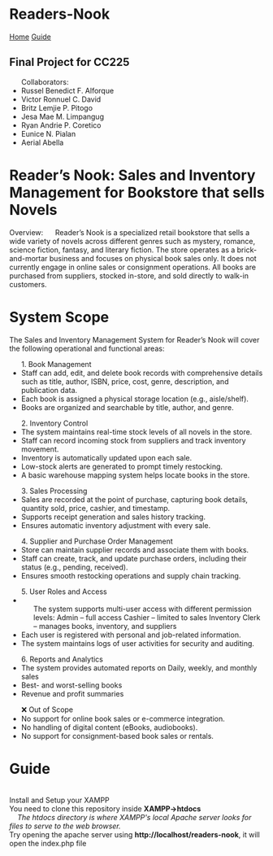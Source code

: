 # Readers-Nook
<a href="#Home">Home</a>
<a href="#Guide">Guide</a>

<h2>Final Project for CC225</h2>

<ul>Collaborators:
  <li>Russel Benedict F. Alforque </li>
  <li>Victor Ronnuel C. David</li>
  <li>Britz Lemjie P. Pitogo</li>
  <li>Jesa Mae M. Limpangug </li>
  <li>Ryan Andrie P. Coretico</li>
  <li>Eunice N. Pialan</li>
  <li>Aerial Abella</li>
</ul>
<h1 id="Home">Reader’s Nook: Sales and Inventory Management for Bookstore that sells Novels</h1>

Overview:
&nbsp; &nbsp; &nbsp;Reader’s Nook is a specialized retail bookstore that sells a wide variety of novels across different genres such as mystery, romance, science fiction, fantasy, and literary fiction. The store operates as a brick-and-mortar business and focuses on physical book sales only. It does not currently engage in online sales or consignment operations. All books are purchased from suppliers, stocked in-store, and sold directly to walk-in customers.

<h1>System Scope</h1>
The Sales and Inventory Management System for Reader’s Nook will cover the following operational and functional areas:

<ul>1. Book Management
<li>Staff can add, edit, and delete book records with comprehensive details such as title, author, ISBN, price, cost, genre, description, and publication data.</li>
<li>Each book is assigned a physical storage location (e.g., aisle/shelf).</li>
<li>Books are organized and searchable by title, author, and genre.</li>
</ul>

<ul>2. Inventory Control
<li>The system maintains real-time stock levels of all novels in the store.</li>
<li>Staff can record incoming stock from suppliers and track inventory movement.</li>
<li>Inventory is automatically updated upon each sale.</li>
<li>Low-stock alerts are generated to prompt timely restocking.</li>
<li>A basic warehouse mapping system helps locate books in the store.</li>
</ul>

<ul>3. Sales Processing
<li>Sales are recorded at the point of purchase, capturing book details, quantity sold, price, cashier, and timestamp.</li>
<li>Supports receipt generation and sales history tracking.</li>
<li>Ensures automatic inventory adjustment with every sale.</li>
</ul>

<ul>4. Supplier and Purchase Order Management
<li>Store can maintain supplier records and associate them with books.</li>
<li>Staff can create, track, and update purchase orders, including their status (e.g., pending, received).</li>
<li>Ensures smooth restocking operations and supply chain tracking.</li>
</ul>

<ul>5. User Roles and Access
<li><ul>The system supports multi-user access with different permission levels:
<lu>Admin – full access</li>
<lu>Cashier – limited to sales</li>
<lu>Inventory Clerk – manages books, inventory, and suppliers</li>
</ul>
<li>Each user is registered with personal and job-related information.</li>
<li>The system maintains logs of user activities for security and auditing.</li>
</ul>

<ul>6. Reports and Analytics
<li>The system provides automated reports on Daily, weekly, and monthly sales</li>
<li>Best- and worst-selling books</li>
<li>Revenue and profit summaries</li>
</ul>

<ul>❌ Out of Scope
<li>No support for online book sales or e-commerce integration.</li>
<li>No handling of digital content (eBooks, audiobooks).</li>
<li>No support for consignment-based book sales or rentals.</li>
</ul>

<h1 id="Guide">Guide</h1>
<br>Install and Setup your XAMPP
<br>You need to clone this repository inside <b>XAMPP->htdocs</b>
<br>&nbsp; &nbsp; <i>The htdocs directory is where XAMPP's local Apache server looks for files to serve to the web browser.</i>
<br>Try opening the apache server using <b>http://localhost/readers-nook</b>, it will open the index.php file

